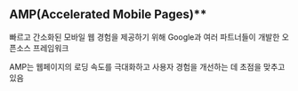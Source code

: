 ## AMP(Accelerated Mobile Pages)**

빠르고 간소화된 모바일 웹 경험을 제공하기 위해 Google과 여러 파트너들이 개발한 오픈소스 프레임워크

AMP는 웹페이지의 로딩 속도를 극대화하고 사용자 경험을 개선하는 데 초점을 맞추고 있음
